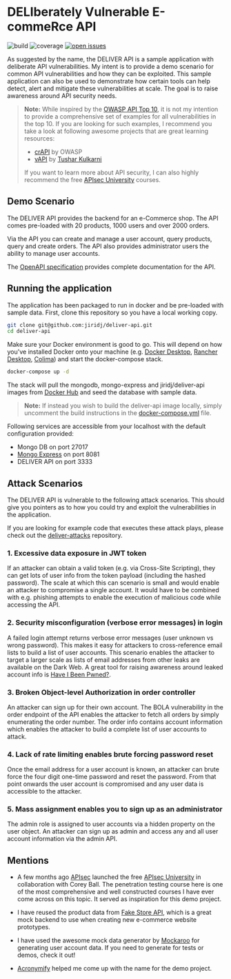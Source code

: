 #  DELIberately Vulnerable E-commeRce API

![build](https://img.shields.io/github/actions/workflow/status/jiridj/deliver-api/cicd.yml)
![coverage](https://img.shields.io/codecov/c/gh/jiridj/deliver-api?token=35GE4E56NO)
[![open issues](https://img.shields.io/github/issues-raw/jiridj/deliver-api)](https://github.com/jiridj/deliver-api/issues)

As suggested by the name, the DELIVER API is a sample application with deliberate API vulnerabilities. My intent is to provide a demo scenario for common API vulnerabilities and how they can be exploited. This sample application can also be used to demonstrate how certain tools can help detect, alert and mitigate these vulnerabilities at scale. The goal is to raise awareness around API security needs. 

> **Note:**
> While inspired by the [OWASP API Top 10](https://owasp.org/www-project-api-security/), it is not my intention to provide a comprehensive set of examples for all vulnerabilities in the top 10. If you are looking for such examples, I recommend you take a look at following awesome projects that are great learning resources:
> - [crAPI](https://github.com/OWASP/crAPI) by OWASP
> - [vAPI](https://github.com/roottusk/vapi) by [Tushar Kulkarni](http://roottusk.com/)
>
> If you want to learn more about API security, I can also highly recommend the free [APIsec University](https://www.apisecuniversity.com/) courses. 

## Demo Scenario

The DELIVER API provides the backend for an e-Commerce shop. The API comes pre-loaded with 20 products, 1000 users and over 2000 orders. 

Via the API you can create and manage a user account, query products, query and create orders. The API also provides administrator users the ability to manage user accounts.

The [OpenAPI specification](openapi.yml) provides complete documentation for the API. 

## Running the application

The application has been packaged to run in docker and be pre-loaded with sample data. First, clone this repository so you have a local working copy.

```bash
git clone git@github.com:jiridj/deliver-api.git
cd deliver-api
```

Make sure your Docker environment is good to go. This will depend on how you've installed Docker onto your machine (e.g. [Docker Desktop](https://www.docker.com/products/docker-desktop/), [Rancher Desktop](https://rancherdesktop.io/), [Colima](https://github.com/abiosoft/colima)) and start the docker-compose stack. 

```bash
docker-compose up -d
```

The stack will pull the mongodb, mongo-express and jiridj/deliver-api images from [Docker Hub](https://hub.docker.com) and seed the database with sample data. 

> **Note:**
>If instead you wish to build the deliver-api image locally, simply uncomment the build instructions in the [docker-compose.yml](docker-compose.yml) file.

Following services are accessible from your localhost with the default configuration provided:

- Mongo DB on port 27017
- [Mongo Express](https://github.com/mongo-express/mongo-express) on port 8081
- DELIVER API on port 3333

## Attack Scenarios

The DELIVER API is vulnerable to the following attack scenarios. This should give you pointers as to how you could try and exploit the vulnerabilities in the application. 

If you are looking for example code that executes these attack plays, please check out the [deliver-attacks](https://github.com/jiridj/deliver-attacks) repository.

### 1. Excessive data exposure in JWT token

If an attacker can obtain a valid token (e.g. via Cross-Site Scripting), they can get lots of user info from the token payload (including the hashed password). The scale at which this can scenario is small and would enable an attacker to compromise a single account. It would have to be combined with e.g. phishing attempts to enable the execution of malicious code while accessing the API. 

### 2. Security misconfiguration (verbose error messages) in login

A failed login attempt returns verbose error messages (user unknown vs wrong password). This makes it easy for attackers to cross-reference email lists to build a list of user accounts. This scenario enables the attacker to target a larger scale as lists of email addresses from other leaks are available on the Dark Web. A great tool for raising awareness around leaked account info is [Have I Been Pwned?](https://haveibeenpwned.com/).

### 3. Broken Object-level Authorization in order controller

An attacker can sign up for their own account. The BOLA vulnerability in the order endpoint of the API enables the attacker to fetch all orders by simply enumerating the order number. The order info contains account information which enables the attacker to build a complete list of user accounts to attack.

### 4. Lack of rate limiting enables brute forcing password reset

Once the email address for a user account is known, an attacker can brute force the four digit one-time password and reset the password. From that point onwards the user account is compromised and any user data is accessible to the attacker.

### 5. Mass assignment enables you to sign up as an administrator

The admin role is assigned to user accounts via a hidden property on the user object. An attacker can sign up as admin and access any and all user account information via the admin API. 

## Mentions

- A few months ago [APIsec](https://apisec.ai) launched the free [APIsec University](https://www.apisecuniversity.com/) in collaboration with Corey Ball. The penetration testing course here is one of the most comprehensive and well constructed courses I have ever come across on this topic. It served as inspiration for this demo project. 

- I have reused the product data from [Fake Store API](https://fakestoreapi.com/), which is a great mock backend to use when creating new e-commerce website prototypes. 

- I have used the awesome mock data generator by [Mockaroo](https://www.mockaroo.com/) for generating user account data. If you need to generate for tests or demos, check it out!

- [Acronymify](https://acronymify.com/) helped me come up with the name for the demo project.
